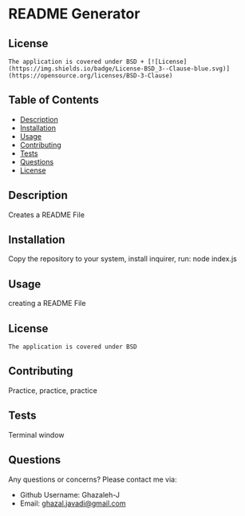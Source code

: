 # README Generator
  ## License
    The application is covered under BSD + [![License](https://img.shields.io/badge/License-BSD_3--Clause-blue.svg)](https://opensource.org/licenses/BSD-3-Clause)
  ## Table of Contents
  * [Description](#description)
  * [Installation](#installation)
  * [Usage](#usage)
  * [Contributing](#contributing)
  * [Tests](#tests)
  * [Questions](#questions)
  * [License](#license)
  
  ## Description
  Creates a README File
  ## Installation
  Copy the repository to your system, install inquirer, run: node index.js
  ## Usage
  creating a README File
  ## License
    The application is covered under BSD 
  ## Contributing
  Practice, practice, practice
  ## Tests
  Terminal window
  ## Questions
  Any questions or concerns? Please contact me via:
  - Github Username: Ghazaleh-J
  - Email: ghazal.javadi@gmail.com
